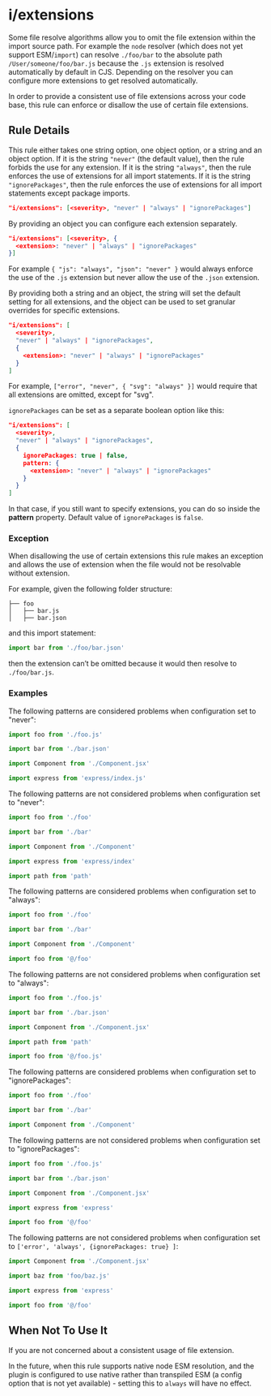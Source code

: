 # i/extensions

<!-- end auto-generated rule header -->

Some file resolve algorithms allow you to omit the file extension within the import source path. For example the `node` resolver (which does not yet support ESM/`import`) can resolve `./foo/bar` to the absolute path `/User/someone/foo/bar.js` because the `.js` extension is resolved automatically by default in CJS. Depending on the resolver you can configure more extensions to get resolved automatically.

In order to provide a consistent use of file extensions across your code base, this rule can enforce or disallow the use of certain file extensions.

## Rule Details

This rule either takes one string option, one object option, or a string and an object option. If it is the string `"never"` (the default value), then the rule forbids the use for any extension. If it is the string `"always"`, then the rule enforces the use of extensions for all import statements. If it is the string `"ignorePackages"`, then the rule enforces the use of extensions for all import statements except package imports.

```json
"i/extensions": [<severity>, "never" | "always" | "ignorePackages"]
```

By providing an object you can configure each extension separately.

```json
"i/extensions": [<severity>, {
  <extension>: "never" | "always" | "ignorePackages"
}]
```

For example `{ "js": "always", "json": "never" }` would always enforce the use of the `.js` extension but never allow the use of the `.json` extension.

By providing both a string and an object, the string will set the default setting for all extensions, and the object can be used to set granular overrides for specific extensions.

```json
"i/extensions": [
  <severity>,
  "never" | "always" | "ignorePackages",
  {
    <extension>: "never" | "always" | "ignorePackages"
  }
]
```

For example, `["error", "never", { "svg": "always" }]` would require that all extensions are omitted, except for "svg".

`ignorePackages` can be set as a separate boolean option like this:

```json
"i/extensions": [
  <severity>,
  "never" | "always" | "ignorePackages",
  {
    ignorePackages: true | false,
    pattern: {
      <extension>: "never" | "always" | "ignorePackages"
    }
  }
]
```

In that case, if you still want to specify extensions, you can do so inside the **pattern** property.
Default value of `ignorePackages` is `false`.

### Exception

When disallowing the use of certain extensions this rule makes an exception and allows the use of extension when the file would not be resolvable without extension.

For example, given the following folder structure:

```pt
├── foo
│   ├── bar.js
│   ├── bar.json
```

and this import statement:

```js
import bar from './foo/bar.json'
```

then the extension can’t be omitted because it would then resolve to `./foo/bar.js`.

### Examples

The following patterns are considered problems when configuration set to "never":

```js
import foo from './foo.js'

import bar from './bar.json'

import Component from './Component.jsx'

import express from 'express/index.js'
```

The following patterns are not considered problems when configuration set to "never":

```js
import foo from './foo'

import bar from './bar'

import Component from './Component'

import express from 'express/index'

import path from 'path'
```

The following patterns are considered problems when configuration set to "always":

```js
import foo from './foo'

import bar from './bar'

import Component from './Component'

import foo from '@/foo'
```

The following patterns are not considered problems when configuration set to "always":

```js
import foo from './foo.js'

import bar from './bar.json'

import Component from './Component.jsx'

import path from 'path'

import foo from '@/foo.js'
```

The following patterns are considered problems when configuration set to "ignorePackages":

```js
import foo from './foo'

import bar from './bar'

import Component from './Component'
```

The following patterns are not considered problems when configuration set to "ignorePackages":

```js
import foo from './foo.js'

import bar from './bar.json'

import Component from './Component.jsx'

import express from 'express'

import foo from '@/foo'
```

The following patterns are not considered problems when configuration set to `['error', 'always', {ignorePackages: true} ]`:

```js
import Component from './Component.jsx'

import baz from 'foo/baz.js'

import express from 'express'

import foo from '@/foo'
```

## When Not To Use It

If you are not concerned about a consistent usage of file extension.

In the future, when this rule supports native node ESM resolution, and the plugin is configured to use native rather than transpiled ESM (a config option that is not yet available) - setting this to `always` will have no effect.

